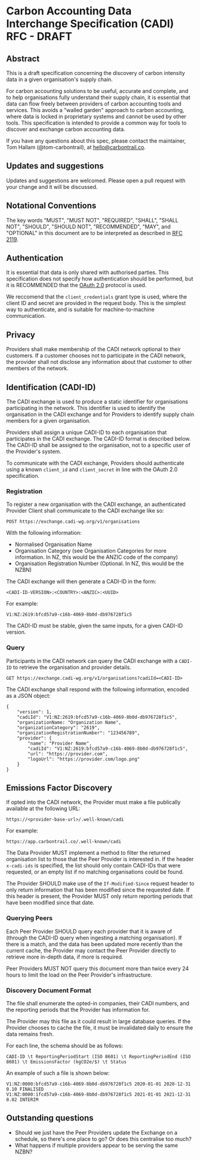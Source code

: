 # Carbon Accounting Data Interchange Specification (CADI) RFC - DRAFT

## Abstract

This is a draft specification concerning the discovery of carbon intensity data in a given organisation's supply chain.

For carbon accounting solutions to be useful, accurate and complete, and to help organisations fully understand their supply chain, it is essential that data can flow freely between providers of carbon accounting tools and services. This avoids a "walled garden" approach to carbon accounting, where data is locked in proprietary systems and cannot be used by other tools. This specification is intended to provide a common way for tools to discover and exchange carbon accounting data.

If you have any questions about this spec, please contact the maintainer, Tom Hallam (@tom-carbontrail), at hello@carbontrail.co.

## Updates and suggestions

Updates and suggestions are welcomed. Please open a pull request with your change and it will be discussed.

## Notational Conventions

The key words "MUST", "MUST NOT", "REQUIRED", "SHALL", "SHALL NOT", "SHOULD", "SHOULD NOT", "RECOMMENDED", "MAY", and "OPTIONAL" in this document are to be interpreted as described in [RFC 2119](https://www.rfc-editor.org/rfc/rfc2119).

## Authentication

It is essential that data is only shared with authorised parties. This specification does not specify how authentication should be performed, but it is RECOMMENDED that the [OAuth 2.0](https://oauth.net/2/) protocol is used.

We reccomend that the `client_credentials` grant type is used, where the client ID and secret are provided in the request body. This is the simplest way to authenticate, and is suitable for machine-to-machine communication.

## Privacy

Providers shall make membership of the CADI network optional to their customers. If a customer chooses not to participate in the CADI network, the provider shall not disclose any information about that customer to other members of the network.

## Identification (CADI-ID)

The CADI exchange is used to produce a static identifier for organisations participating in the network. This identifier is used to identify the organisation in the CADI exchange and for Providers to identify supply chain members for a given organisation.

Providers shall assign a unique CADI-ID to each organisation that participates in the CADI exchange. The CADI-ID format is described below. The CADI-ID shall be assigned to the organisation, not to a specific user of the Provider's system.

To communicate with the CADI exchange, Providers should authenticate using a known `client_id` and `client_secret` in line with the OAuth 2.0 specification.

### Registration

To register a new organisation with the CADI exchange, an authenticated Provider Client shall communicate to the CADI exchange like so:

```
POST https://exchange.cadi-wg.org/v1/organisations
```

With the following information:

- Normalised Organisation Name
- Organisation Category (see Organisation Categories for more information. In NZ, this would be the ANZIC code of the company)
- Organisation Registration Number (Optional. In NZ, this would be the NZBN)

The CADI exchange will then generate a CADI-ID in the form:

```
<CADI-ID-VERSION>:<COUNTRY>:<ANZIC>:<UUID>
```

For example:

```
V1:NZ:2619:bfcd57a9-c16b-4069-8b0d-db976728f1c5
```

The CADI-ID must be stable, given the same inputs, for a given CADI-ID version.

### Query

Participants in the CADI network can query the CADI exchange with a `CADI-ID` to retrieve the organisation and provider details.

```
GET https://exchange.cadi-wg.org/v1/organisations?cadiId=<CADI-ID>
```

The CADI exchange shall respond with the following information, encoded as a JSON object:

```
{
    "version": 1,
    "cadiId": "V1:NZ:2619:bfcd57a9-c16b-4069-8b0d-db976728f1c5",
    "organizationName: "Organization Name",
    "organizationCategory": "2619",
    "organizationRegistrationNumber": "123456789",
    "provider": {
        "name": "Provider Name",
        "cadiId": "V1:NZ:2619:bfcd57a9-c16b-4069-8b0d-db976728f1c5",
        "url": "https://provider.com",
        "logoUrl": "https://provider.com/logo.png"
    }
}
```

## Emissions Factor Discovery

If opted into the CADI network, the Provider must make a file publically available at the following URL:

```
https://<provider-base-url>/.well-known/cadi
```

For example:

```
https://app.carbontrail.co/.well-known/cadi
```

The Data Provider MUST implement a method to filter the returned organisation list to those that the Peer Provider is interested in. If the header `x-cadi-ids` is specified, the list should only contain CADI-IDs that were requested, or an empty list if no matching organisations could be found.

The Provider SHOULD make use of the `If-Modified-Since` request header to only return information that has been modified since the requested date. If this header is present, the Provider MUST only return reporting periods that have been modified since that date.

### Querying Peers

Each Peer Provider SHOULD query each provider that it is aware of (through the CADI-ID query when ingesting a matching organisation). If there is a match, and the data has been updated more recently than the current cache, the Provider may contact the Peer Provider directly to retrieve more in-depth data, if more is required.

Peer Providers MUST NOT query this document more than twice every 24 hours to limit the load on the Peer Provider's infrastructure.

### Discovery Document Format

The file shall enumerate the opted-in companies, their CADI numbers, and the reporting periods that the Provider has information for.

The Provider may this file as it could result in large database queries. If the Provider chooses to cache the file, it must be invalidated daily to ensure the data remains fresh.

For each line, the schema should be as follows:

```
CADI-ID \t ReportingPeriodStart (ISO 8601) \t ReportingPeriodEnd (ISO 8601) \t EmissionsFactor (kgCO2e/$) \t Status
```

An example of such a file is shown below:

```
V1:NZ:0000:bfcd57a9-c16b-4069-8b0d-db976728f1c5 2020-01-01 2020-12-31 0.10 FINALISED
V1:NZ:0000:1fcd57a9-c16b-4069-8b0d-db976728f1c5 2021-01-01 2021-12-31 0.02 INTERIM
```

## Outstanding questions

- Should we just have the Peer Providers update the Exchange on a schedule, so there's one place to go? Or does this centralise too much?
- What happens if multiple providers appear to be serving the same NZBN?
